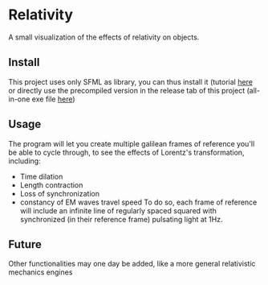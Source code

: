 # Relativity
A small visualization of the effects of relativity on objects.

## Install
This project uses only SFML as library, you can thus install it (tutorial [here](https://www.sfml-dev.org/tutorials/2.6/) or directly use the precompiled version in the release tab of this project (all-in-one exe file [here](https://github.com/couisse/Relativity/releases/tag/exe))

## Usage 
The program will let you create multiple galilean frames of reference you'll be able to cycle through, to see the effects of Lorentz's transformation, including:
* Time dilation
* Length contraction
* Loss of synchronization
* constancy of EM waves travel speed
To do so, each frame of reference will include an infinite line of regularly spaced squared with synchronized (in their reference frame) pulsating light at 1Hz.

## Future
Other functionalities may one day be added, like a more general relativistic mechanics engines
